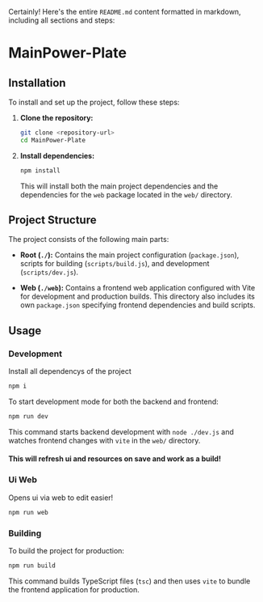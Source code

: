 Certainly! Here's the entire `README.md` content formatted in markdown, including all sections and steps:

# MainPower-Plate

## Installation

To install and set up the project, follow these steps:

1. **Clone the repository:**

    ```bash
    git clone <repository-url>
    cd MainPower-Plate

    ```

2. **Install dependencies:**

    ```bash
    npm install
    ```

    This will install both the main project dependencies and the dependencies for the `web` package located in the `web/` directory.

## Project Structure

The project consists of the following main parts:

-   **Root (`./`):** Contains the main project configuration (`package.json`), scripts for building (`scripts/build.js`), and development (`scripts/dev.js`).

-   **Web (`./web`):** Contains a frontend web application configured with Vite for development and production builds. This directory also includes its own `package.json` specifying frontend dependencies and build scripts.

## Usage

### Development

Install all dependencys of the project

```bash
npm i
```

To start development mode for both the backend and frontend:

```bash
npm run dev
```

This command starts backend development with `node ./dev.js` and watches frontend changes with `vite` in the `web/` directory.

#### This will refresh ui and resources on save and work as a build!

### Ui Web

Opens ui via web to edit easier!

```bash
npm run web
```

### Building

To build the project for production:

```bash
npm run build
```

This command builds TypeScript files (`tsc`) and then uses `vite` to bundle the frontend application for production.
